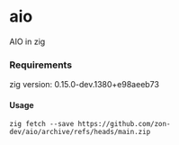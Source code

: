 # aio
AIO in zig

### Requirements
zig version: 0.15.0-dev.1380+e98aeeb73

#### Usage
```
zig fetch --save https://github.com/zon-dev/aio/archive/refs/heads/main.zip
```